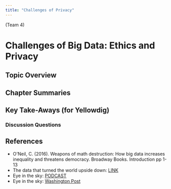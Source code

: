 ```yaml
---
title: "Challenges of Privacy"
---
```


(Team 4) 


# Challenges of Big Data: Ethics and Privacy 

## Topic Overview


## Chapter Summaries


## Key Take-Aways (for Yellowdig)



### Discussion Questions



## References


* O'Neil, C. (2016). Weapons of math destruction: How big data increases inequality and threatens democracy. Broadway Books. Introduction pp 1-13
* The data that turned the world upside down: [ LINK ](https://publicpolicy.stanford.edu/news/data-turned-world-upside-down)
* Eye in the sky: [ PODCAST ](https://www.wnycstudios.org/story/eye-sky) 
* Eye in the sky: [ Washington Post ](https://www.washingtonpost.com/business/technology/new-surveillance-technology-can-track-everyone-in-an-area-for-several-hours-at-a-time/2014/02/05/82f1556e-876f-11e3-a5bd-844629433ba3_story.html?utm_term=.3be05b5b0d1d)  


